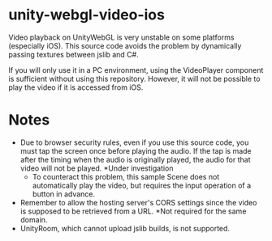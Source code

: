 # unity-webgl-video-ios
Video playback on UnityWebGL is very unstable on some platforms (especially iOS). This source code avoids the problem by dynamically passing textures between jslib and C#.

If you will only use it in a PC environment, using the VideoPlayer component is sufficient without using this repository. However, it will not be possible to play the video if it is accessed from iOS.

# Notes
* Due to browser security rules, even if you use this source code, you must tap the screen once before playing the audio. If the tap is made after the timing when the audio is originally played, the audio for that video will not be played. *Under investigation
  * To counteract this problem, this sample Scene does not automatically play the video, but requires the input operation of a button in advance. 
* Remember to allow the hosting server's CORS settings since the video is supposed to be retrieved from a URL. *Not required for the same domain. 
* UnityRoom, which cannot upload jslib builds, is not supported.
